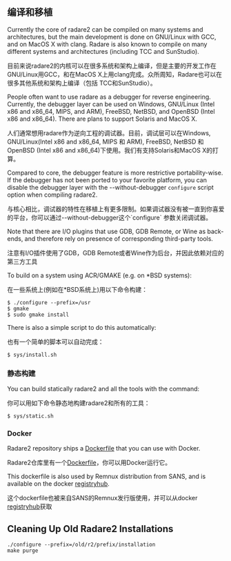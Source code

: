 ## 编译和移植

Currently the core of radare2 can be compiled on many systems and architectures, but the main development is done on GNU/Linux with GCC, and on MacOS X with clang. Radare is also known to compile on many different systems and architectures \(including TCC and SunStudio\).

目前来说radare2的内核可以在很多系统和架构上编译，但是主要的开发工作在GNU/Linux用GCC，和在MacOS X上用clang完成。众所周知，Radare也可以在很多其他系统和架构上编译（包括 TCC和SunStudio）。

People often want to use radare as a debugger for reverse engineering. Currently, the debugger layer can be used on Windows, GNU/Linux \(Intel x86 and x86\_64, MIPS, and ARM\), FreeBSD, NetBSD, and OpenBSD \(Intel x86 and x86\_64\). There are plans to support Solaris and MacOS X.

人们通常想用radare作为逆向工程的调试器。目前，调试层可以在Windows, GNU/Linux\(Intel x86 and x86\_64, MIPS 和 ARM\), FreeBSD, NetBSD 和 OpenBSD \(Intel x86 and x86\_64\)下使用。我们有支持Solaris和MacOS X的打算。

Compared to core, the debugger feature is more restrictive portability-wise. If the debugger has not been ported to your favorite platform, you can disable the debugger layer with the --without-debugger `configure` script option when compiling radare2.

与核心相比，调试器的特性在移植上有更多限制。如果调试器没有被一直到你喜爱的平台，你可以通过--without-debugger这个\`configure\` 参数关闭调试器。

Note that there are I/O plugins that use GDB, GDB Remote, or Wine as back-ends, and therefore rely on presence of corresponding third-party tools.

注意有I/O插件使用了GDB，GDB Remote或者Wine作为后台，并因此依赖对应的第三方工具

To build on a system using ACR/GMAKE \(e.g. on \*BSD systems\):

在一些系统上\(例如在\*BSD系统上\)用以下命令构建：

```
$ ./configure --prefix=/usr
$ gmake
$ sudo gmake install
```

There is also a simple script to do this automatically:

也有一个简单的脚本可以自动完成：

```
$ sys/install.sh
```

### 静态构建

You can build statically radare2 and all the tools with the command:

你可以用如下命令静态地构建radare2和所有的工具：

```
$ sys/static.sh
```

### Docker

Radare2 repository ships a [Dockerfile](https://github.com/radare/radare2/blob/master/Dockerfile) that you can use with Docker.

Radare2仓库里有一个[Dockerfile](https://legacy.gitbook.com/book/xylearn/radare2book-chinese/edit#)，你可以用Docker运行它。

This dockerfile is also used by Remnux distribution from SANS, and is available on the docker [registryhub](https://registry.hub.docker.com/u/remnux/radare2/).

这个dockerfile也被来自SANS的Remnux发行版使用，并可以从docker [registryhub](https://registry.hub.docker.com/u/remnux/radare2/)获取

## Cleaning Up Old Radare2 Installations

```
./configure --prefix=/old/r2/prefix/installation
make purge
```



